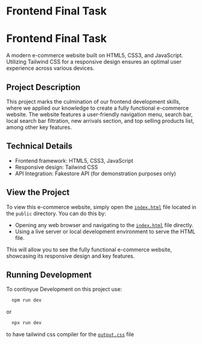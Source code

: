 # Frontend Final Task

# Frontend Final Task

A modern e-commerce website built on HTML5, CSS3, and JavaScript. Utilizing Tailwind CSS for a responsive design ensures an optimal user experience across various devices.

## **Project Description**

This project marks the culmination of our frontend development skills, where we applied our knowledge to create a fully functional e-commerce website. The website features a user-friendly navigation menu, search bar, local search bar filtration, new arrivals section, and top selling products list, among other key features.

## **Technical Details**

- Frontend framework: HTML5, CSS3, JavaScript
- Responsive design: Tailwind CSS
- API Integration: Fakestore API (for demonstration purposes only)

## View the Project

To view this e-commerce website, simply open the [`index.html`](public/index.html) file located in the `public` directory. You can do this by:

- Opening any web browser and navigating to the [`index.html`](public/index.html) file directly.
- Using a live server or local development environment to serve the HTML file.

This will allow you to see the fully functional e-commerce website, showcasing its responsive design and key features.

## Running Development

To continyue Development on this project use:

```bash
  npm run dev
```

or

```bash
  npx run dev
```

to have tailwind css compiler for the [`output.css`](src/output.css) file
